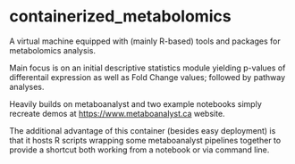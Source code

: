 # containerized_metabolomics

A virtual machine equipped with (mainly R-based) tools and packages for metabolomics analysis.
  
Main focus is on an initial descriptive statistics module yielding p-values of differentail expression as well as Fold Change values; followed by pathway analyses.
  
Heavily builds on metaboanalyst and two example notebooks simply recreate demos at https://www.metaboanalyst.ca website.
  
The additional advantage of this container (besides easy deployment) is that it hosts R scripts wrapping some metaboanalyst pipelines together to provide a shortcut both working from a notebook or via command line.